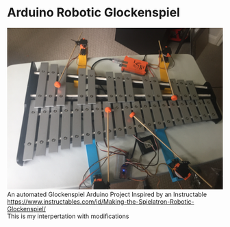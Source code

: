 # Arduino Robotic Glockenspiel
![Client Photo](https://github.com/bonnette/AutoGlockenspiel/blob/master/photos/ful_pic3.jpg)
<br/>
An automated Glockenspiel Arduino Project
Inspired by an Instructable
</br>
https://www.instructables.com/id/Making-the-Spielatron-Robotic-Glockenspiel/
</br>
This is my interpertation with modifications
